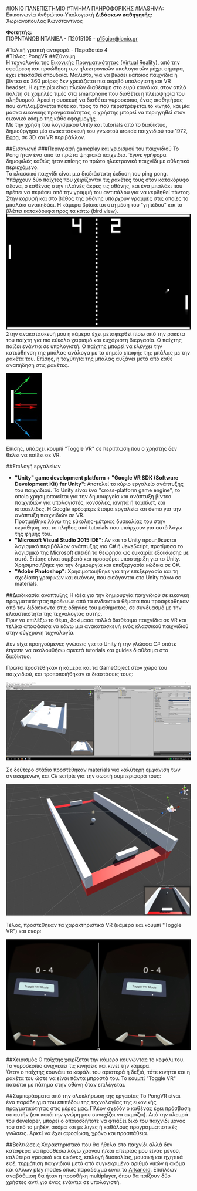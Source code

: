 #ΙΟΝΙΟ ΠΑΝΕΠΙΣΤΗΜΙΟ 
#ΤΜΗΜΑ ΠΛΗΡΟΦΟΡΙΚΗΣ
#ΜΑΘΗΜΑ: Επικοινωνία Ανθρώπου-Υπολογιστή
**Διδάσκων καθηγητής:** Χωριανόπουλος Κωνσταντίνος

**Φοιτητής:**  
ΓΙΟΡΝΤΑΝΩΒ ΝΤΑΝΙΕΛ - Π2015105 - p15gior@ionio.gr

#Τελική γραπτή αναφορά - Παραδοτέο 4  
#Tίτλος: PongVR
##Σύνοψη  
Η τεχνολογία της [Εικονικής Πραγματικότητας (Virtual Reality)](https://el.wikipedia.org/wiki/%CE%95%CE%B9%CE%BA%CE%BF%CE%BD%CE%B9%CE%BA%CE%AE_%CF%80%CF%81%CE%B1%CE%B3%CE%BC%CE%B1%CF%84%CE%B9%CE%BA%CF%8C%CF%84%CE%B7%CF%84%CE%B1), από την εφεύρεση και προώθηση των ηλεκτρονικών υπολογιστών μέχρι σήμερα, έχει επεκταθεί σπουδαία. 
Μάλιστα, για να βιώσει κάποιος παιχνίδια ή βίντεο σε 360 μοίρες δεν χρειάζεται πια ακριβό υπολογιστή και VR headset. 
Η εμπειρία είναι πλεών διαθέσιμη στο ευρύ κοινό και στον απλό πολίτη σε χαμηλές τιμές στα smartphone που διαθέτει η πλειοψηφία του πληθυσμού. 
Αρκεί η συσκευή να διαθέτει γυροσκόπιο, ένας αισθητήρας που αντιλαμβάνεται πότε και προς τα πού περιστρέφεται το κινητό, και μία μάσκα εικονικής πραγματικότητας, ο χρήστης μπορεί να περιηγηθεί στον εικονικό κόσμο της κάθε εφαρμογής.  
Με την χρήση του λογισμικού Unity και tutorials από το διαδίκτυο, δημιούργησα μία ανακατασκευή του γνωστού arcade παιχνιδιού του 1972, [Pong](https://en.wikipedia.org/wiki/Pong), σε 3D και VR περιβάλλον.  

##Εισαγωγή
###Περιγραφή gameplay και χειρισμού του παιχνιδιού
Το Pong ήταν ένα από τα πρώτα ψηφιακά παιχνίδια. Έγινε γρήφορα δημοφιλές καθώς ήταν επίσης το πρώτο ηλεκτρονικό παιχνίδι με αθλητικό περιεχόμενο.  
To κλασσικό παιχνίδι είναι μια δισδιάστατη έκδοση του ping pong. Υπάρχουν δύο παίχτες που χειρίζονται τις ρακέτες τους στον κατακόρυφο άξονα, ο καθένας στην πλαϊνές άκρες τις οθόνης, και ένα μπαλάκι που πρέπει να περάσει από την γραμμή του αντιπάλου για να κερδηθεί πόντος. Στην κορυφή και στο βάθος της οθόνης υπάρχουν γραμμές στις οποίες το μπαλάκι αναπηδάει. Η κάμερα βρίσκεται στη μέση του "γηπέδου" και το βλέπει κατακόρυφα προς τα κάτω (bird view).  
![Arcade Game](arcadepong.jpg)  
Στην ανακατασκευή μου η κάμερα έχει μεταφερθεί πίσω από την ρακέτα του παίχτη για πιο εύκολο χειρισμό και ευχάριστη διεργασία. Ο παίχτης παίζει ενάντια σε υπολογιστή. Ο παίχτης μπορεί να ελέγχει την κατεύθηνση της μπάλας ανάλογα με το σημείο επαφής της μπάλας με την ρακέτα του. Επίσης, η ταχύτητα της μπάλας αυξάνει μετά από κάθε αναπήδηση στις ρακέτες.

![Ball behaviour](behaviour.jpg)

Επίσης, υπάρχει κουμπί "Toggle VR" σε περίπτωση που ο χρήστης δεν θέλει να παίξει σε VR.

##Επιλογή εργαλείων
* **"Unity" game development platform + "Google VR SDK (Software Development Kit) for Unity"**: Αποτελεί το κύριο εργαλείο ανάπτυξης του παιχνιδιού. Το Unity είναι ένα "cross-platform game engine", το οποίο χρησιμοποιείται για την δημιουργεία και ανάπτυξη βίντεο παιχνιδιών για υπολογιστές, κονσόλες, κινητά ή ταμπλετ, και ιστοσελίδες. Η Google πρόσφερε έτοιμα εργαλεία και demo για την ανάπτυξη παιχνιδιών σε VR.  
Προτιμήθηκε λόγω της εύκολης-μέτριας δυσκολίας του στην εκμάθηση, και το πλήθος από tutorials που υπάρχουν για αυτό λόγω της φήμης του.
* **"Microsoft Visual Studio 2015 IDE"**: Αν και το Unity προμηθεύεται λογισμικό περιβάλλον ανάπτυξης για C# ή JavaScript, προτίμησα το λογισμικό της Microsoft επειδή το θεώρησα ως ευκαιρία εξοικίωσης με αυτό. Επίσης είναι συμβατό και προσφέρει υποστήριξη για το Unity.  
Χρησιμποιήθηκε για την δημιουργία και επεξεργασία κώδικα σε C#.
* **"Adobe Photoshop"**: Χρησιμοποιήθηκε για την επεξεργασία και τη σχεδίαση γραφικών και εικόνων, που εισάγονται στο Unity πάνω σε materials.

##Διαδικασία ανάπτυξης
Η ιδέα για την δημιουργία παιχνιδιού σε εικονική πραγματικότητας προέκυψε από τα ενδεικτικά θέματα που προσφέρθηκαν από τον διδάσκοντα στις οδηγίες του μαθήματος, σε συνδυασμό με την ελκυστικότητα της τεχνολογίας αυτής.  
Πριν να επιλέξω το θέμα, δοκίμασα πολλά διαθέσιμα παιχνίδια σε VR και τελίκα αποφάσισα να κάνω μια ανακατασκευή ενός κλασσικού παιχνιδιού στην σύγχρονη τεχνολογία.

Δεν είχα προηγούμενες γνώσεις για το Unity ή την γλώσσα C# οπότε έπρεπε να ακολουθήσω αρκετά tutorials και guides διαθέσιμα στο διαδίκτυο.

Πρώτα προστέθηκαν η κάμερα και τα GameObject στον χώρο του παιχνιδιού, και τροποποιήθηκαν οι διαστάσεις τους:

![Prototype 1](prototype1.jpg)  

Σε δεύτερο στάδιο προστέθηκαν materials για καλύτερη εμφάνιση των αντικειμένων, και C# scripts για την σωστή συμπεριφορά τους:

![Prototype 2](prototype2.jpg)  

Τέλος, προστέθηκαν τα χαρακτηριστικά VR (κάμερα και κουμπί "Τοggle VR") και σκορ:

![Final](final.jpg)  

##Χειρισμός
Ο παίχτης χειρίζεται την κάμερα κουνώντας το κεφάλι του. Το γυροσκόπιο ανιχνεύει τις κινήσεις και κινεί την κάμερα.  
Όταν ο παίχτης κουνάει το κεφάλι του αριστερά ή δεξιά, τότε κινήται και η ρακέτα του ώστε να είναι πάντα μπροστά του. Το κουμπί "Toggle VR" πατιέται με πάτημα στην οθόνη όταν επιλέγεται.

##Συμπεράσματα από την ολοκλήρωση της εργασίας
Το PongVR είναι ένα παράδειγμα του επιπέδου της τεχνολογίας της εικονικής πραγματικότητας στις μέρες μας. Πλέον σχεδόν ο καθένας έχει πρόσβαση σε αυτήν (και κατά την γνώμη μου συνεχίζει να ακμάζει).
Από την πλευρά του developer, μπορεί ο οποιοσδήποτε να φτιάξει δικό του παιχνίδι μόνος του από το μηδέν, ακόμα και με λιγες ή καθόλους προγραμματιστικές γνώσεις. Αρκεί να έχει αφοσίωση, χρόνο και προσπάθεια.

##Βελτιώσεις
Χαρακτηριστικά που θα ήθελα στο παιχνίδι αλλά δεν κατάφερα να προσθέσω λόγω χρόνου ή/και απειρίας μου είναι: μενού, καλύτερα γραφικά και εικόνες, επιλογή δυσκολίας, μουσική και ηχητικά εφέ, τερμάτιση παιχνιδιού μετά από συγκεκριμένο αριθμό νικών ή ακόμα και άλλων play modes όπως παράδειγμα έιναι το [Arkanoid](https://en.wikipedia.org/wiki/Arkanoid). Επιπλέων αναβάθμιση θα ήταν η προσθήκη multiplayer, όπου θα παίζουν δύο χρήστες αντί για ένας ενάντια σε υπολογιστή.
